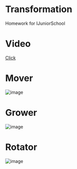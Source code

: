 # Transformation
 Homework for IJuniorSchool
 
# Video

[Click](https://youtu.be/ZcdDWmWGxjU)


# Mover

![image](https://github.com/ZusIt/Transformation/assets/161013146/bea7f956-2404-4d11-bb46-e2d7b5b90038)

# Grower

![image](https://github.com/ZusIt/Transformation/assets/161013146/a97cb23e-2822-42b9-9be5-da57eca11326)

# Rotator

![image](https://github.com/ZusIt/Transformation/assets/161013146/4b2d786f-fe7f-44ed-b377-1f9551899cfb)
